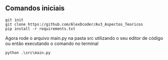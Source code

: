 ## Comandos iniciais
```
git init
git clone https://github.com/AlexDcoder/Av3_Aspectos_Teoricos
pip install -r requirements.txt
```

Agora rode o arquivo main.py na pasta src utilizando o seu editor de código ou então executando o comando no terminal
```
python .\src\main.py
```

